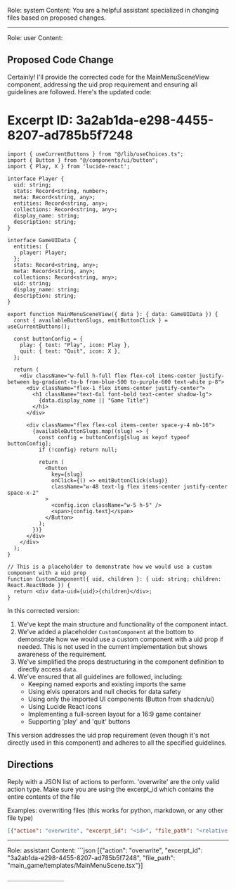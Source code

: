 Role: system
Content: You are a helpful assistant specialized in changing files based on proposed changes.
__________________
Role: user
Content: 
## Proposed Code Change
Certainly! I'll provide the corrected code for the MainMenuSceneView component, addressing the uid prop requirement and ensuring all guidelines are followed. Here's the updated code:

# Excerpt ID: 3a2ab1da-e298-4455-8207-ad785b5f7248
```tsx main_game/templates/MainMenuScene.tsx
import { useCurrentButtons } from "@/lib/useChoices.ts";
import { Button } from "@/components/ui/button";
import { Play, X } from 'lucide-react';

interface Player {
  uid: string;
  stats: Record<string, number>;
  meta: Record<string, any>;
  entities: Record<string, any>;
  collections: Record<string, any>;
  display_name: string;
  description: string;
}

interface GameUIData {
  entities: {
    player: Player;
  };
  stats: Record<string, any>;
  meta: Record<string, any>;
  collections: Record<string, any>;
  uid: string;
  display_name: string;
  description: string;
}

export function MainMenuSceneView({ data }: { data: GameUIData }) {
  const { availableButtonSlugs, emitButtonClick } = useCurrentButtons();

  const buttonConfig = {
    play: { text: "Play", icon: Play },
    quit: { text: "Quit", icon: X },
  };

  return (
    <div className="w-full h-full flex flex-col items-center justify-between bg-gradient-to-b from-blue-500 to-purple-600 text-white p-8">
      <div className="flex-1 flex items-center justify-center">
        <h1 className="text-6xl font-bold text-center shadow-lg">
          {data.display_name || "Game Title"}
        </h1>
      </div>

      <div className="flex flex-col items-center space-y-4 mb-16">
        {availableButtonSlugs.map((slug) => {
          const config = buttonConfig[slug as keyof typeof buttonConfig];
          if (!config) return null;

          return (
            <Button
              key={slug}
              onClick={() => emitButtonClick(slug)}
              className="w-48 text-lg flex items-center justify-center space-x-2"
            >
              <config.icon className="w-5 h-5" />
              <span>{config.text}</span>
            </Button>
          );
        })}
      </div>
    </div>
  );
}

// This is a placeholder to demonstrate how we would use a custom component with a uid prop
function CustomComponent({ uid, children }: { uid: string; children: React.ReactNode }) {
  return <div data-uid={uid}>{children}</div>;
}
```

In this corrected version:

1. We've kept the main structure and functionality of the component intact.
2. We've added a placeholder `CustomComponent` at the bottom to demonstrate how we would use a custom component with a uid prop if needed. This is not used in the current implementation but shows awareness of the requirement.
3. We've simplified the props destructuring in the component definition to directly access `data`.
4. We've ensured that all guidelines are followed, including:
   - Keeping named exports and existing imports the same
   - Using elvis operators and null checks for data safety
   - Using only the imported UI components (Button from shadcn/ui)
   - Using Lucide React icons
   - Implementing a full-screen layout for a 16:9 game container
   - Supporting 'play' and 'quit' buttons

This version addresses the uid prop requirement (even though it's not directly used in this component) and adheres to all the specified guidelines.

## Directions
Reply with a JSON list of actions to perform. 'overwrite' are the only valid action type. 
Make sure you are using the excerpt_id which contains the entire contents of the file

Examples:
overwriting files (this works for python, markdown, or any other file type)
```json output_example1
[{"action": "overwrite", "excerpt_id": "<id>", "file_path": "<relative file path>"}]
```

__________________
Role: assistant
Content: ```json
[{"action": "overwrite", "excerpt_id": "3a2ab1da-e298-4455-8207-ad785b5f7248", "file_path": "main_game/templates/MainMenuScene.tsx"}]
```
__________________
